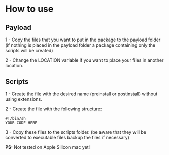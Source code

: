 **How to use**
===


Payload
---
1 - Copy the files that you want to put in the package to the payload folder (if nothing is placed in the payload folder a package containing only the scripts will be created)

2 - Change the LOCATION variable if you want to place your files in another location.


Scripts
---

1 - Create the file with the desired name (preinstall or postinstall) without using extensions.

2 - Create the file with the following structure:

```
#!/bin/sh
YOUR CODE HERE
```

3 - Copy these files to the scripts folder. (be aware that they will be converted to executable files backup the files if necessary)

**PS:** Not tested on  Apple Silicon mac yet!
